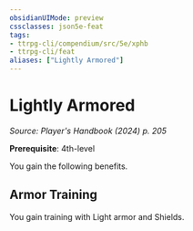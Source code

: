 ```yaml
---
obsidianUIMode: preview
cssclasses: json5e-feat
tags:
- ttrpg-cli/compendium/src/5e/xphb
- ttrpg-cli/feat
aliases: ["Lightly Armored"]
---
```

# Lightly Armored
*Source: Player's Handbook (2024) p. 205*  

**Prerequisite**: 4th-level

You gain the following benefits.

## Armor Training

You gain training with Light armor and Shields.